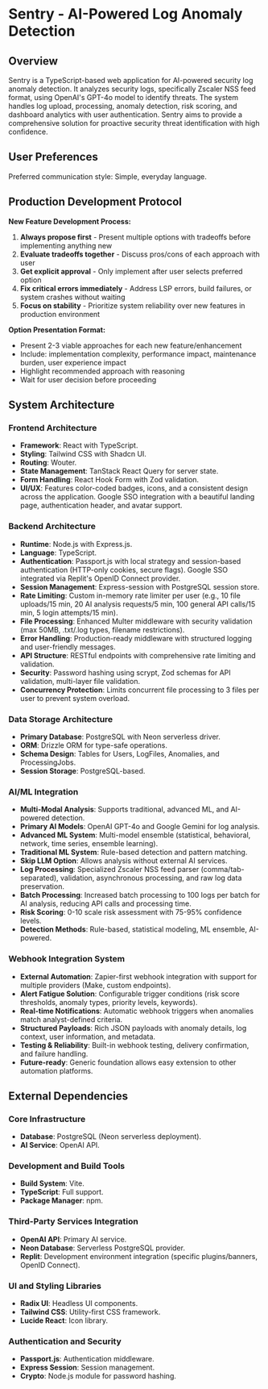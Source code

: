 # Sentry - AI-Powered Log Anomaly Detection

## Overview

Sentry is a TypeScript-based web application for AI-powered security log anomaly detection. It analyzes security logs, specifically Zscaler NSS feed format, using OpenAI's GPT-4o model to identify threats. The system handles log upload, processing, anomaly detection, risk scoring, and dashboard analytics with user authentication. Sentry aims to provide a comprehensive solution for proactive security threat identification with high confidence.

## User Preferences

Preferred communication style: Simple, everyday language.

## Production Development Protocol

**New Feature Development Process:**
1. **Always propose first** - Present multiple options with tradeoffs before implementing anything new
2. **Evaluate tradeoffs together** - Discuss pros/cons of each approach with user
3. **Get explicit approval** - Only implement after user selects preferred option
4. **Fix critical errors immediately** - Address LSP errors, build failures, or system crashes without waiting
5. **Focus on stability** - Prioritize system reliability over new features in production environment

**Option Presentation Format:**
- Present 2-3 viable approaches for each new feature/enhancement
- Include: implementation complexity, performance impact, maintenance burden, user experience impact
- Highlight recommended approach with reasoning
- Wait for user decision before proceeding

## System Architecture

### Frontend Architecture
- **Framework**: React with TypeScript.
- **Styling**: Tailwind CSS with Shadcn UI.
- **Routing**: Wouter.
- **State Management**: TanStack React Query for server state.
- **Form Handling**: React Hook Form with Zod validation.
- **UI/UX**: Features color-coded badges, icons, and a consistent design across the application. Google SSO integration with a beautiful landing page, authentication header, and avatar support.

### Backend Architecture
- **Runtime**: Node.js with Express.js.
- **Language**: TypeScript.
- **Authentication**: Passport.js with local strategy and session-based authentication (HTTP-only cookies, secure flags). Google SSO integrated via Replit's OpenID Connect provider.
- **Session Management**: Express-session with PostgreSQL session store.
- **Rate Limiting**: Custom in-memory rate limiter per user (e.g., 10 file uploads/15 min, 20 AI analysis requests/5 min, 100 general API calls/15 min, 5 login attempts/15 min).
- **File Processing**: Enhanced Multer middleware with security validation (max 50MB, .txt/.log types, filename restrictions).
- **Error Handling**: Production-ready middleware with structured logging and user-friendly messages.
- **API Structure**: RESTful endpoints with comprehensive rate limiting and validation.
- **Security**: Password hashing using scrypt, Zod schemas for API validation, multi-layer file validation.
- **Concurrency Protection**: Limits concurrent file processing to 3 files per user to prevent system overload.

### Data Storage Architecture
- **Primary Database**: PostgreSQL with Neon serverless driver.
- **ORM**: Drizzle ORM for type-safe operations.
- **Schema Design**: Tables for Users, LogFiles, Anomalies, and ProcessingJobs.
- **Session Storage**: PostgreSQL-based.

### AI/ML Integration
- **Multi-Modal Analysis**: Supports traditional, advanced ML, and AI-powered detection.
- **Primary AI Models**: OpenAI GPT-4o and Google Gemini for log analysis.
- **Advanced ML System**: Multi-model ensemble (statistical, behavioral, network, time series, ensemble learning).
- **Traditional ML System**: Rule-based detection and pattern matching.
- **Skip LLM Option**: Allows analysis without external AI services.
- **Log Processing**: Specialized Zscaler NSS feed parser (comma/tab-separated), validation, asynchronous processing, and raw log data preservation.
- **Batch Processing**: Increased batch processing to 100 logs per batch for AI analysis, reducing API calls and processing time.
- **Risk Scoring**: 0-10 scale risk assessment with 75-95% confidence levels.
- **Detection Methods**: Rule-based, statistical modeling, ML ensemble, AI-powered.

### Webhook Integration System
- **External Automation**: Zapier-first webhook integration with support for multiple providers (Make, custom endpoints).
- **Alert Fatigue Solution**: Configurable trigger conditions (risk score thresholds, anomaly types, priority levels, keywords).
- **Real-time Notifications**: Automatic webhook triggers when anomalies match analyst-defined criteria.
- **Structured Payloads**: Rich JSON payloads with anomaly details, log context, user information, and metadata.
- **Testing & Reliability**: Built-in webhook testing, delivery confirmation, and failure handling.
- **Future-ready**: Generic foundation allows easy extension to other automation platforms.

## External Dependencies

### Core Infrastructure
- **Database**: PostgreSQL (Neon serverless deployment).
- **AI Service**: OpenAI API.

### Development and Build Tools
- **Build System**: Vite.
- **TypeScript**: Full support.
- **Package Manager**: npm.

### Third-Party Services Integration
- **OpenAI API**: Primary AI service.
- **Neon Database**: Serverless PostgreSQL provider.
- **Replit**: Development environment integration (specific plugins/banners, OpenID Connect).

### UI and Styling Libraries
- **Radix UI**: Headless UI components.
- **Tailwind CSS**: Utility-first CSS framework.
- **Lucide React**: Icon library.

### Authentication and Security
- **Passport.js**: Authentication middleware.
- **Express Session**: Session management.
- **Crypto**: Node.js module for password hashing.